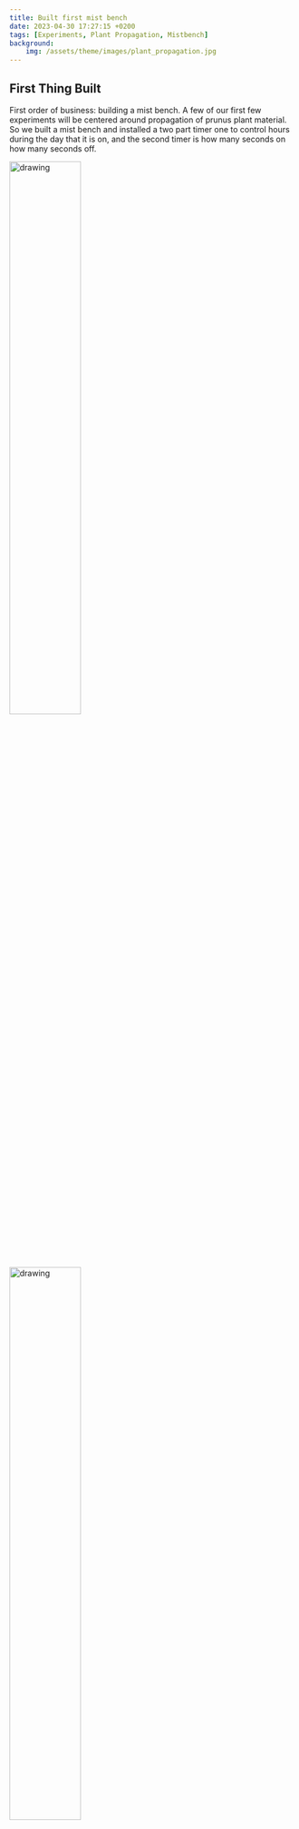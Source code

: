 ```yaml
---
title: Built first mist bench
date: 2023-04-30 17:27:15 +0200
tags: [Experiments, Plant Propagation, Mistbench]
background:
    img: /assets/theme/images/plant_propagation.jpg
---
```

<!-- Google tag (gtag.js) -->
<script async src="https://www.googletagmanager.com/gtag/js?id=G-5BVF33Z2MC"></script>
<script>
  window.dataLayer = window.dataLayer || [];
  function gtag(){dataLayer.push(arguments);}
  gtag('js', new Date());

  gtag('config', 'G-5BVF33Z2MC');
</script>

## First Thing Built

First order of business: building a mist bench. A few of our first few experiments will be centered around propagation of prunus plant material. So we built a mist bench and installed a two part timer one to control hours during the day that it is on, and the second timer is how many seconds on how many seconds off.



<p float="left">
<img align=left src="../../../assets/theme/images/IMG_5025.jpg" alt="drawing" width="50%" style="padding-right: 20px"/>   
<img align=left src="../../../assets/theme/images/IMG_5026.jpg" alt="drawing" width="50%" style="padding-right: 20px"/>   
</p>